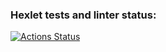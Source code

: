 ### Hexlet tests and linter status:
[![Actions Status](https://github.com/mdshishov/frontend-project-46/actions/workflows/hexlet-check.yml/badge.svg)](https://github.com/mdshishov/frontend-project-46/actions)